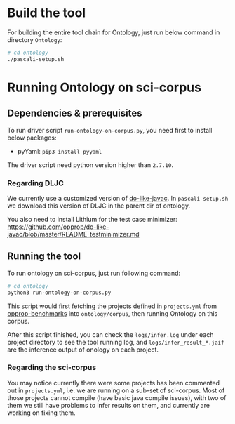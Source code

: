 # Build the tool

For building the entire tool chain for Ontology, just run below
command in directory `Ontology`:

```bash
# cd ontology
./pascali-setup.sh
```

# Running Ontology on sci-corpus

## Dependencies & prerequisites 

To run driver script `run-ontology-on-corpus.py`, you need first to
install below packages:

- pyYaml: `pip3 install pyyaml`

The driver script need python version higher than `2.7.10`.

### Regarding DLJC

We currently use a customized version of
[do-like-javac](https://github.com/pascaliUWat/do-like-javac.git). In
`pascali-setup.sh` we download this version of DLJC in the parent dir
of ontology.

You also need to install Lithium for the test case minimizer:
https://github.com/opprop/do-like-javac/blob/master/README_testminimizer.md


## Running the tool
To run ontology on sci-corpus, just run following command:

```bash
# cd ontology
python3 run-ontology-on-corpus.py
```

This script would first fetching the projects defined in
`projects.yml` from
[opprop-benchmarks](https://github.com/opprop-benchmarks) into
`ontology/corpus`, then running Ontology on this corpus.

After this script finished, you can check the `logs/infer.log` under
each project directory to see the tool running log, and
`logs/infer_result_*.jaif` are the inference output
of onology on each project.

### Regarding the sci-corpus

You may notice currently there were some projects has been commented
out in `projects.yml`, i.e. we are running on a sub-set of
sci-corpus. Most of those projects cannot compile (have basic java
compile issues), with two of them we still have problems to infer
results on them, and currently are working on fixing them.
